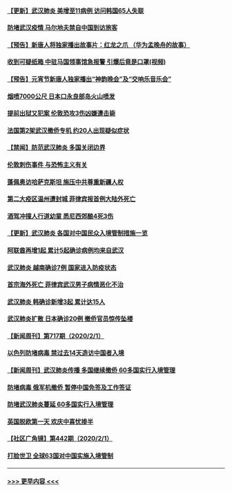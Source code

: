 #### [【更新】武汉肺炎 美增至11病例 访问韩国65人失联](../pages/prog202/a102758911.md?t=02031755) 
#### [防堵武汉疫情 马尔地夫禁自中国到访旅客](../pages/prog202/a102767847.md?t=02031755) 
#### [【预告】新唐人将独家播出故事片：红龙之爪 （华为孟晚舟的故事）](../pages/prog202/a102767728.md?t=02031755) 
#### [收到可疑纸箱 中驻马国领事馆急报警 引爆后竟是口罩(视频)](../pages/prog202/a102767695.md?t=02031755) 
#### [【预告】元宵节新唐人独家播出“神韵晚会”及“交响乐音乐会”](../pages/prog202/a102767674.md?t=02031755) 
#### [烟喷7000公尺 日本口永良部岛火山喷发](../pages/prog202/a102767687.md?t=02031755) 
#### [提前出狱又犯案 伦敦恐攻3伤凶嫌遭击毙](../pages/prog202/a102767635.md?t=02031755) 
#### [法国第2架武汉撤侨专机 约20人出现疑似症状](../pages/prog202/a102767617.md?t=02031755) 
#### [【禁闻】防范武汉肺炎  多国关闭边界](../pages/prog202/a102767542.md?t=02031755) 
#### [伦敦刺伤事件 与恐怖主义有关](../pages/prog202/a102767509.md?t=02031755) 
#### [蓬佩奥访哈萨克斯坦 施压中共尊重新疆人权](../pages/prog202/a102767395.md?t=02031755) 
#### [第二大疫区温州遭封城 菲律宾报首例大陆外死亡](../pages/prog202/a102767388.md?t=02031755) 
#### [酒驾冲撞人行道幼童 悉尼西郊酿4死3伤](../pages/prog202/a102767238.md?t=02031755) 
#### [【更新】武汉肺炎 各国对中国民众入境管制措施一览](../pages/prog202/a102767170.md?t=02031755) 
#### [阿联酋再增1起 累计5起确诊病例均来自武汉](../pages/prog202/a102767207.md?t=02031755) 
#### [武汉肺炎 越南确诊7例 国家进入防疫状态](../pages/prog202/a102767186.md?t=02031755) 
#### [首宗海外死亡 菲律宾武汉男子病情恶化不治](../pages/prog202/a102767150.md?t=02031755) 
#### [武汉肺炎 韩确诊新增3起 累计达15人](../pages/prog202/a102767132.md?t=02031755) 
#### [武汉肺炎扩散 日本确诊20例 撤侨官员惊传坠楼](../pages/prog202/a102767109.md?t=02031755) 
#### [【新闻周刊】第717期（2020/2/1）](../pages/prog202/a102767114.md?t=02031755) 
#### [以色列防堵病毒 禁过去14天造访中国者入境](../pages/prog202/a102767091.md?t=02031755) 
#### [【新闻周刊】武汉肺炎传播 多国继续撤侨 60多国实行入境管理](../pages/prog202/a102767044.md?t=02031755) 
#### [防堵病毒 俄军机撤侨 暂停中国免签及工作签证](../pages/prog202/a102767084.md?t=02031755) 
#### [防堵武汉肺炎蔓延 60多国实行入境管理](../pages/prog202/a102766756.md?t=02031755) 
#### [英国脱欧第一天 欢庆中喜忧掺半](../pages/prog202/a102766971.md?t=02031755) 
#### [【社区广角镜】第442期（2020/2/1）](../pages/prog202/a102766826.md?t=02031755) 
#### [打脸世卫 全球63国对中国实施入境管制](../pages/prog202/a102766497.md?t=02031755) 

----
#### [ >>> 更早内容 <<< ](../indexes/prog202-earlier.md)
